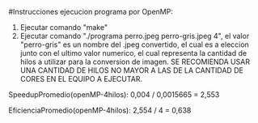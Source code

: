#Instrucciones ejecucion programa por OpenMP:

1) Ejecutar comando "make"
2) Ejecutar comando "./programa perro.jpeg perro-gris.jpeg 4", el valor "perro-gris" es un nombre del .jpeg convertido, el cual es a eleccion junto con el ultimo valor numerico, el cual representa la cantidad de hilos a utilizar para la conversion de imagen. SE RECOMIENDA USAR UNA CANTIDAD DE HILOS NO MAYOR A LAS DE LA CANTIDAD DE CORES EN EL EQUIPO A EJECUTAR. 


SpeedupPromedio(openMP-4hilos): 0,004 / 0,0015665 = 2,553


EficienciaPromedio(openMP-4hilos): 2,554 / 4 = 0,638

